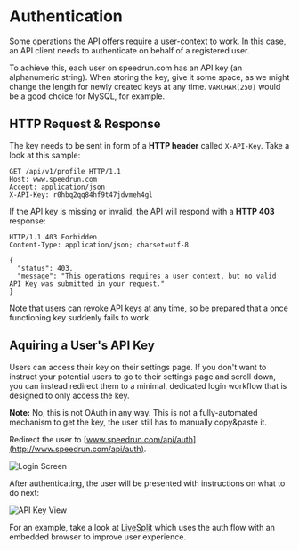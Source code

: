 # Authentication

Some operations the API offers require a user-context to work. In this case, an API client needs to
authenticate on behalf of a registered user.

To achieve this, each user on speedrun.com has an API key (an alphanumeric string). When storing the
key, give it some space, as we might change the length for newly created keys at any time.
``VARCHAR(250)`` would be a good choice for MySQL, for example.

## HTTP Request & Response

The key needs to be sent in form of a **HTTP header** called ``X-API-Key``. Take a look at this
sample:

```http
GET /api/v1/profile HTTP/1.1
Host: www.speedrun.com
Accept: application/json
X-API-Key: r0hbq2qq84hf9t47jdvmeh4gl
```

If the API key is missing or invalid, the API will respond with a **HTTP 403** response:

```http
HTTP/1.1 403 Forbidden
Content-Type: application/json; charset=utf-8

{
  "status": 403,
  "message": "This operations requires a user context, but no valid API Key was submitted in your request."
}
```

Note that users can revoke API keys at any time, so be prepared that a once functioning key suddenly
fails to work.

## Aquiring a User's API Key

Users can access their key on their settings page. If you don't want to instruct your potential
users to go to their settings page and scroll down, you can instead redirect them to a minimal,
dedicated login workflow that is designed to only access the key.

**Note:** No, this is not OAuth in any way. This is not a fully-automated mechanism to get the key,
the user still has to manually copy&paste it.

Redirect the user to [www.speedrun.com/api/auth](http://www.speedrun.com/api/auth).

![Login Screen](https://raw.githubusercontent.com/speedruncom/api/master/images/api-auth-login.png)

After authenticating, the user will be presented with instructions on what to do next:

![API Key View](https://raw.githubusercontent.com/speedruncom/api/master/images/api-auth-key.png)

For an example, take a look at [LiveSplit](http://livesplit.org/) which uses the auth flow with an
embedded browser to improve user experience.
